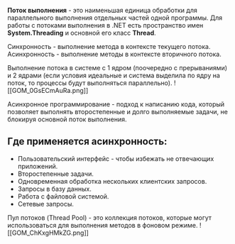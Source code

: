 **Поток выполнения** - это наименьшая единица обработки для параллельного выполнения отдельных частей одной программы.
Для работы с потоками выполнения в .NET есть пространство имен **System.Threading** и основной его класс **Thread**.

Синхронность - выполнение метода в контексте текущего потока.
Асинхронность - выполнение  методы в контексте вторичного потока.

Выполнение потока в системе с 1 ядром (поочередно с прерываниями) и 2 ядрами (если условия идеальные и система выделила по ядру на поток, то процессы будут выполняться параллельно).
![[GOM_0GsECmAuRa.png]]

Асинхронное программирование - подход к написанию кода, который позволяет выполнять второстепенные и долго выполняемые задачи, не блокируя основной поток выполнения.

## Где применяется асинхронность:

- Пользовательский интерфейс - чтобы избежать не отвечающих приложений.
- Второстепенные задачи.
- Одновременная обработка нескольких клиентских запросов.
- Запросы в базу данных. 
- Работа с файловой системой.
- Сетевые запросы.

Пул потоков (Thread Pool) - это коллекция потоков, которые могут использоваться для выполнения методов в фоновом режиме.
![[GOM_ChKxgHMkZG.png]]